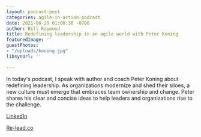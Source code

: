 ```yaml
---
layout: podcast-post
categories: agile-in-action-podcast
date: 2021-06-29 01:00:36 -0700
author: Bill Raymond
title: Redefining leadership in an agile world with Peter Koning
featuredImage: ''
guestPhotos:
- "/uploads/koning.jpg"
libsynUrl: ''

---
```

In today's podcast, I speak with author and coach Peter Koning about redefining leadership. As organizations modernize and shed their siloes, a new culture must emerge that embraces team ownership and change. Peter shares his clear and concise ideas to help leaders and organizations rise to the challenge.

[LinkedIn](https://www.linkedin.com/in/peterkoningagile/ "LinkedIn")

[Re-lead.co](Re-lead.co "Re-lead.co")